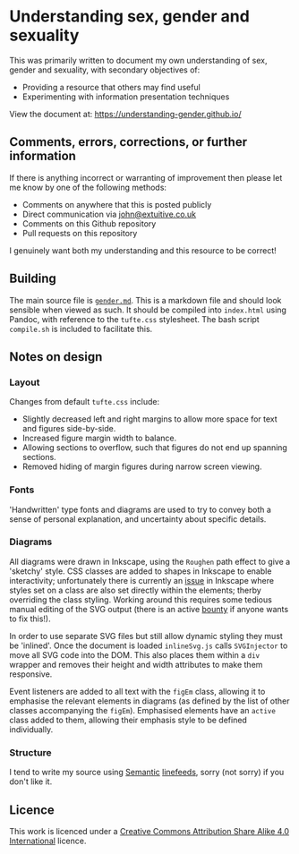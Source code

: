 Understanding sex, gender and sexuality
=======================================

This was primarily written to document my own understanding of sex, gender and sexuality, with secondary objectives of:
* Providing a resource that others may find useful
* Experimenting with information presentation techniques

View the document at: <https://understanding-gender.github.io/>

## Comments, errors, corrections, or further information

If there is anything incorrect or warranting of improvement then please let me know by one of the following methods:
* Comments on anywhere that this is posted publicly
* Direct communication via <john@extuitive.co.uk>
* Comments on this Github repository
* Pull requests on this repository

I genuinely want both my understanding and this resource to be correct!

## Building
The main source file is [`gender.md`](https://github.com/understanding-gender/understanding-gender.github.io/blob/master/gender.md).
This is a markdown file and should look sensible when viewed as such.
It should be compiled into `index.html` using Pandoc,
with reference to the `tufte.css` stylesheet.
The bash script `compile.sh` is included to facilitate this.

## Notes on design

### Layout
Changes from default `tufte.css` include:
* Slightly decreased left and right margins to allow more space for text and figures side-by-side.
* Increased figure margin width to balance.
* Allowing sections to overflow, such that figures do not end up spanning sections.
* Removed hiding of margin figures during narrow screen viewing.

### Fonts
'Handwritten' type fonts and diagrams are used to try to convey both a sense of personal explanation,
and uncertainty about specific details.

### Diagrams
All diagrams were drawn in Inkscape,
using the `Roughen` path effect to give a 'sketchy' style.
CSS classes are added to shapes in Inkscape to enable interactivity;
unfortunately there is currently an [issue](https://bugs.launchpad.net/inkscape/+bug/167937) in Inkscape where styles set on a class are also set directly within the elements;
therby overriding the class styling.
Working around this requires some tedious manual editing of the SVG output
(there is an active [bounty](https://bugs.launchpad.net/inkscape/+bug/167937) if anyone wants to fix this!).

In order to use separate SVG files but still allow dynamic styling they must be 'inlined'.
Once the document is loaded `inlineSvg.js` calls `SVGInjector` to move all SVG code into the DOM.
This also places them within a `div` wrapper and removes their height and width attributes to make them responsive.

Event listeners are added to all text with the `figEm` class,
allowing it to emphasise the relevant elements in diagrams
(as defined by the list of other classes accompanying the `figEm`).
Emphasised elements have an `active` class added to them,
allowing their emphasis style to be defined individually.

### Structure
I tend to write my source using [Semantic](https://rhodesmill.org/brandon/2012/one-sentence-per-line/) [linefeeds](https://scott.mn/2014/02/21/semantic_linewrapping/),
sorry (not sorry) if you don't like it.

## Licence
This work is licenced under a [Creative Commons Attribution Share Alike 4.0 International](https://creativecommons.org/licenses/by-sa/4.0/) licence.
